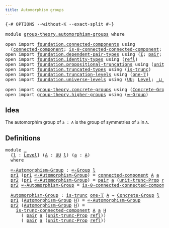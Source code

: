 ```yaml
---
title: Automorphism groups
---
```


<pre class="Agda"><a id="45" class="Symbol">{-#</a> <a id="49" class="Keyword">OPTIONS</a> <a id="57" class="Pragma">--without-K</a> <a id="69" class="Pragma">--exact-split</a> <a id="83" class="Symbol">#-}</a>

<a id="88" class="Keyword">module</a> <a id="95" href="group-theory.automorphism-groups.html" class="Module">group-theory.automorphism-groups</a> <a id="128" class="Keyword">where</a>

<a id="135" class="Keyword">open</a> <a id="140" class="Keyword">import</a> <a id="147" href="foundation.connected-components.html" class="Module">foundation.connected-components</a> <a id="179" class="Keyword">using</a>
  <a id="187" class="Symbol">(</a><a id="188" href="foundation.connected-components.html#1218" class="Function">connected-component</a><a id="207" class="Symbol">;</a> <a id="209" href="foundation.connected-components.html#1994" class="Function">is-0-connected-connected-component</a><a id="243" class="Symbol">;</a> <a id="245" href="foundation.connected-components.html#2871" class="Function">is-trunc-connected-component</a><a id="273" class="Symbol">)</a>
<a id="275" class="Keyword">open</a> <a id="280" class="Keyword">import</a> <a id="287" href="foundation.dependent-pair-types.html" class="Module">foundation.dependent-pair-types</a> <a id="319" class="Keyword">using</a> <a id="325" class="Symbol">(</a><a id="326" href="foundation-core.dependent-pair-types.html#515" class="Record">Σ</a><a id="327" class="Symbol">;</a> <a id="329" href="foundation-core.dependent-pair-types.html#588" class="InductiveConstructor">pair</a><a id="333" class="Symbol">;</a> <a id="335" href="foundation-core.dependent-pair-types.html#605" class="Field">pr1</a><a id="338" class="Symbol">;</a> <a id="340" href="foundation-core.dependent-pair-types.html#617" class="Field">pr2</a><a id="343" class="Symbol">)</a>
<a id="345" class="Keyword">open</a> <a id="350" class="Keyword">import</a> <a id="357" href="foundation.identity-types.html" class="Module">foundation.identity-types</a> <a id="383" class="Keyword">using</a> <a id="389" class="Symbol">(</a><a id="390" href="foundation-core.identity-types.html#1820" class="InductiveConstructor">refl</a><a id="394" class="Symbol">)</a>
<a id="396" class="Keyword">open</a> <a id="401" class="Keyword">import</a> <a id="408" href="foundation.propositional-truncations.html" class="Module">foundation.propositional-truncations</a> <a id="445" class="Keyword">using</a> <a id="451" class="Symbol">(</a><a id="452" href="foundation.propositional-truncations.html#2293" class="Function">unit-trunc-Prop</a><a id="467" class="Symbol">)</a>
<a id="469" class="Keyword">open</a> <a id="474" class="Keyword">import</a> <a id="481" href="foundation.truncated-types.html" class="Module">foundation.truncated-types</a> <a id="508" class="Keyword">using</a> <a id="514" class="Symbol">(</a><a id="515" href="foundation-core.truncated-types.html#1749" class="Function">is-trunc</a><a id="523" class="Symbol">)</a>
<a id="525" class="Keyword">open</a> <a id="530" class="Keyword">import</a> <a id="537" href="foundation.truncation-levels.html" class="Module">foundation.truncation-levels</a> <a id="566" class="Keyword">using</a> <a id="572" class="Symbol">(</a><a id="573" href="foundation-core.truncation-levels.html#530" class="Function">one-𝕋</a><a id="578" class="Symbol">)</a>
<a id="580" class="Keyword">open</a> <a id="585" class="Keyword">import</a> <a id="592" href="foundation.universe-levels.html" class="Module">foundation.universe-levels</a> <a id="619" class="Keyword">using</a> <a id="625" class="Symbol">(</a><a id="626" href="foundation-core.universe-levels.html#235" class="Primitive">UU</a><a id="628" class="Symbol">;</a> <a id="630" href="Agda.Primitive.html#597" class="Postulate">Level</a><a id="635" class="Symbol">;</a> <a id="637" href="Agda.Primitive.html#810" class="Primitive Operator">_⊔_</a><a id="640" class="Symbol">;</a> <a id="642" href="Agda.Primitive.html#780" class="Primitive">lsuc</a><a id="646" class="Symbol">)</a>

<a id="649" class="Keyword">open</a> <a id="654" class="Keyword">import</a> <a id="661" href="group-theory.concrete-groups.html" class="Module">group-theory.concrete-groups</a> <a id="690" class="Keyword">using</a> <a id="696" class="Symbol">(</a><a id="697" href="group-theory.concrete-groups.html#2030" class="Function">Concrete-Group</a><a id="711" class="Symbol">)</a>
<a id="713" class="Keyword">open</a> <a id="718" class="Keyword">import</a> <a id="725" href="group-theory.higher-groups.html" class="Module">group-theory.higher-groups</a> <a id="752" class="Keyword">using</a> <a id="758" class="Symbol">(</a><a id="759" href="group-theory.higher-groups.html#1626" class="Function">∞-Group</a><a id="766" class="Symbol">)</a>
</pre>
## Idea

The automorphim group of `a : A` is the group of symmetries of `a` in `A`.

## Definitions

<pre class="Agda"><a id="882" class="Keyword">module</a> <a id="889" href="group-theory.automorphism-groups.html#889" class="Module">_</a>
  <a id="893" class="Symbol">{</a><a id="894" href="group-theory.automorphism-groups.html#894" class="Bound">l</a> <a id="896" class="Symbol">:</a> <a id="898" href="Agda.Primitive.html#597" class="Postulate">Level</a><a id="903" class="Symbol">}</a> <a id="905" class="Symbol">(</a><a id="906" href="group-theory.automorphism-groups.html#906" class="Bound">A</a> <a id="908" class="Symbol">:</a> <a id="910" href="foundation-core.universe-levels.html#235" class="Primitive">UU</a> <a id="913" href="group-theory.automorphism-groups.html#894" class="Bound">l</a><a id="914" class="Symbol">)</a> <a id="916" class="Symbol">(</a><a id="917" href="group-theory.automorphism-groups.html#917" class="Bound">a</a> <a id="919" class="Symbol">:</a> <a id="921" href="group-theory.automorphism-groups.html#906" class="Bound">A</a><a id="922" class="Symbol">)</a>
  <a id="926" class="Keyword">where</a>
  
  <a id="937" href="group-theory.automorphism-groups.html#937" class="Function">∞-Automorphism-Group</a> <a id="958" class="Symbol">:</a> <a id="960" href="group-theory.higher-groups.html#1626" class="Function">∞-Group</a> <a id="968" href="group-theory.automorphism-groups.html#894" class="Bound">l</a>
  <a id="972" href="foundation-core.dependent-pair-types.html#605" class="Field">pr1</a> <a id="976" class="Symbol">(</a><a id="977" href="foundation-core.dependent-pair-types.html#605" class="Field">pr1</a> <a id="981" href="group-theory.automorphism-groups.html#937" class="Function">∞-Automorphism-Group</a><a id="1001" class="Symbol">)</a> <a id="1003" class="Symbol">=</a> <a id="1005" href="foundation.connected-components.html#1218" class="Function">connected-component</a> <a id="1025" href="group-theory.automorphism-groups.html#906" class="Bound">A</a> <a id="1027" href="group-theory.automorphism-groups.html#917" class="Bound">a</a>
  <a id="1031" href="foundation-core.dependent-pair-types.html#617" class="Field">pr2</a> <a id="1035" class="Symbol">(</a><a id="1036" href="foundation-core.dependent-pair-types.html#605" class="Field">pr1</a> <a id="1040" href="group-theory.automorphism-groups.html#937" class="Function">∞-Automorphism-Group</a><a id="1060" class="Symbol">)</a> <a id="1062" class="Symbol">=</a> <a id="1064" href="foundation-core.dependent-pair-types.html#588" class="InductiveConstructor">pair</a> <a id="1069" href="group-theory.automorphism-groups.html#917" class="Bound">a</a> <a id="1071" class="Symbol">(</a><a id="1072" href="foundation.propositional-truncations.html#2293" class="Function">unit-trunc-Prop</a> <a id="1088" href="foundation-core.identity-types.html#1820" class="InductiveConstructor">refl</a><a id="1092" class="Symbol">)</a>
  <a id="1096" href="foundation-core.dependent-pair-types.html#617" class="Field">pr2</a> <a id="1100" href="group-theory.automorphism-groups.html#937" class="Function">∞-Automorphism-Group</a> <a id="1121" class="Symbol">=</a> <a id="1123" href="foundation.connected-components.html#1994" class="Function">is-0-connected-connected-component</a> <a id="1158" href="group-theory.automorphism-groups.html#906" class="Bound">A</a> <a id="1160" href="group-theory.automorphism-groups.html#917" class="Bound">a</a>

  <a id="1165" href="group-theory.automorphism-groups.html#1165" class="Function">Automorphism-Group</a> <a id="1184" class="Symbol">:</a> <a id="1186" href="foundation-core.truncated-types.html#1749" class="Function">is-trunc</a> <a id="1195" href="foundation-core.truncation-levels.html#530" class="Function">one-𝕋</a> <a id="1201" href="group-theory.automorphism-groups.html#906" class="Bound">A</a> <a id="1203" class="Symbol">→</a> <a id="1205" href="group-theory.concrete-groups.html#2030" class="Function">Concrete-Group</a> <a id="1220" href="group-theory.automorphism-groups.html#894" class="Bound">l</a>
  <a id="1224" href="foundation-core.dependent-pair-types.html#605" class="Field">pr1</a> <a id="1228" class="Symbol">(</a><a id="1229" href="group-theory.automorphism-groups.html#1165" class="Function">Automorphism-Group</a> <a id="1248" href="group-theory.automorphism-groups.html#1248" class="Bound">H</a><a id="1249" class="Symbol">)</a> <a id="1251" class="Symbol">=</a> <a id="1253" href="group-theory.automorphism-groups.html#937" class="Function">∞-Automorphism-Group</a>
  <a id="1276" href="foundation-core.dependent-pair-types.html#617" class="Field">pr2</a> <a id="1280" class="Symbol">(</a><a id="1281" href="group-theory.automorphism-groups.html#1165" class="Function">Automorphism-Group</a> <a id="1300" href="group-theory.automorphism-groups.html#1300" class="Bound">H</a><a id="1301" class="Symbol">)</a> <a id="1303" class="Symbol">=</a> 
    <a id="1310" href="foundation.connected-components.html#2871" class="Function">is-trunc-connected-component</a> <a id="1339" href="group-theory.automorphism-groups.html#906" class="Bound">A</a> <a id="1341" href="group-theory.automorphism-groups.html#917" class="Bound">a</a> <a id="1343" href="group-theory.automorphism-groups.html#1300" class="Bound">H</a>
      <a id="1351" class="Symbol">(</a> <a id="1353" href="foundation-core.dependent-pair-types.html#588" class="InductiveConstructor">pair</a> <a id="1358" href="group-theory.automorphism-groups.html#917" class="Bound">a</a> <a id="1360" class="Symbol">(</a><a id="1361" href="foundation.propositional-truncations.html#2293" class="Function">unit-trunc-Prop</a> <a id="1377" href="foundation-core.identity-types.html#1820" class="InductiveConstructor">refl</a><a id="1381" class="Symbol">))</a>
      <a id="1390" class="Symbol">(</a> <a id="1392" href="foundation-core.dependent-pair-types.html#588" class="InductiveConstructor">pair</a> <a id="1397" href="group-theory.automorphism-groups.html#917" class="Bound">a</a> <a id="1399" class="Symbol">(</a><a id="1400" href="foundation.propositional-truncations.html#2293" class="Function">unit-trunc-Prop</a> <a id="1416" href="foundation-core.identity-types.html#1820" class="InductiveConstructor">refl</a><a id="1420" class="Symbol">))</a>
</pre>